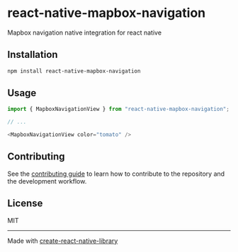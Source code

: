 # react-native-mapbox-navigation

Mapbox navigation native integration for react native

## Installation

```sh
npm install react-native-mapbox-navigation
```

## Usage


```js
import { MapboxNavigationView } from "react-native-mapbox-navigation";

// ...

<MapboxNavigationView color="tomato" />
```


## Contributing

See the [contributing guide](CONTRIBUTING.md) to learn how to contribute to the repository and the development workflow.

## License

MIT

---

Made with [create-react-native-library](https://github.com/callstack/react-native-builder-bob)
